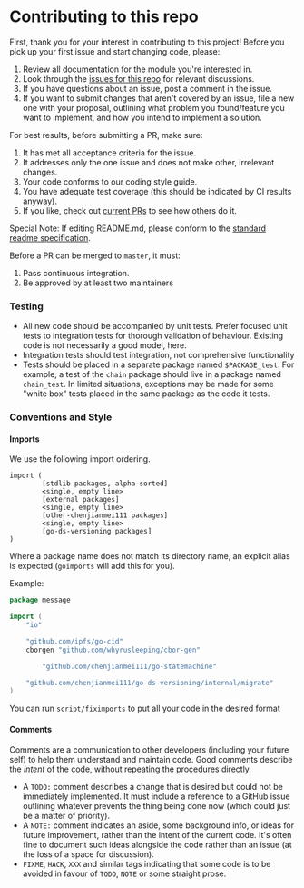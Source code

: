 # Contributing to this repo

First, thank you for your interest in contributing to this project! Before you pick up your first issue and start
changing code, please:
 
1. Review all documentation for the module you're interested in.
1. Look through the [issues for this repo](https://github.com/chenjianmei111/go-ds-versioning/issues) for relevant discussions.
1. If you have questions about an issue, post a comment in the issue.
1. If you want to submit changes that aren't covered by an issue, file a new one with your proposal, outlining what problem you found/feature you want to implement, and how you intend to implement a solution.

For best results, before submitting a PR, make sure:
1. It has met all acceptance criteria for the issue.
1. It addresses only the one issue and does not make other, irrelevant changes.
1. Your code conforms to our coding style guide.
1. You have adequate test coverage (this should be indicated by CI results anyway).
1. If you like, check out [current PRs](https://github.com/chenjianmei111/go-ds-versioning/pulls) to see how others do it.

Special Note:
If editing README.md, please conform to the [standard readme specification](https://github.com/RichardLitt/standard-readme/blob/master/spec.md).

Before a PR can be merged to `master`, it must:
1. Pass continuous integration.
1. Be approved by at least two maintainers

### Testing

- All new code should be accompanied by unit tests. Prefer focused unit tests to integration tests for thorough validation of behaviour. Existing code is not necessarily a good model, here.
- Integration tests should test integration, not comprehensive functionality
- Tests should be placed in a separate package named `$PACKAGE_test`. For example, a test of the `chain` package should live in a package named `chain_test`. In limited situations, exceptions may be made for some "white box" tests placed in the same package as the code it tests.

### Conventions and Style

#### Imports 
We use the following import ordering.
```
import (
        [stdlib packages, alpha-sorted]
        <single, empty line>
        [external packages]
        <single, empty line>
        [other-chenjianmei111 packages]
        <single, empty line>
        [go-ds-versioning packages]
)
```

Where a package name does not match its directory name, an explicit alias is expected (`goimports` will add this for you).

Example:

```go
package message

import (
	"io"

	"github.com/ipfs/go-cid"
	cborgen "github.com/whyrusleeping/cbor-gen"

        "github.com/chenjianmei111/go-statemachine"

	"github.com/chenjianmei111/go-ds-versioning/internal/migrate"
)
```

You can run `script/fiximports` to put all your code in the desired format

#### Comments
Comments are a communication to other developers (including your future self) to help them understand and maintain code. Good comments describe the _intent_ of the code, without repeating the procedures directly.

- A `TODO:` comment describes a change that is desired but could not be immediately implemented. It must include a reference to a GitHub issue outlining whatever prevents the thing being done now (which could just be a matter of priority).
- A `NOTE:` comment indicates an aside, some background info, or ideas for future improvement, rather than the intent of the current code. It's often fine to document such ideas alongside the code rather than an issue (at the loss of a space for discussion).
- `FIXME`, `HACK`, `XXX` and similar tags indicating that some code is to be avoided in favour of `TODO`, `NOTE` or some straight prose.